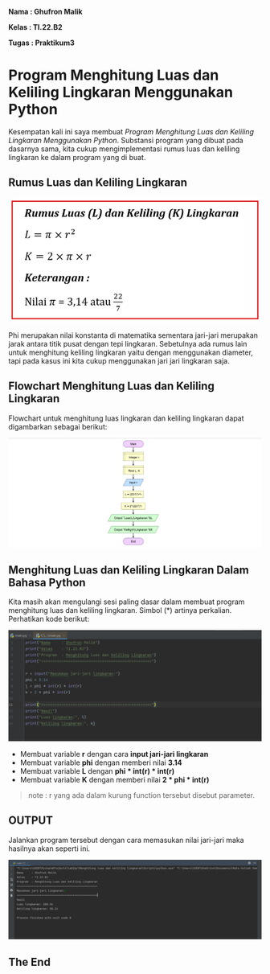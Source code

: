 **Nama      :   Ghufron Malik**

**Kelas     :   TI.22.B2**

**Tugas     :   Praktikum3**


# Program Menghitung Luas dan Keliling Lingkaran Menggunakan Python


Kesempatan kali ini saya membuat *Program Menghitung Luas dan Keliling Lingkaran Menggunakan Python*. Substansi program yang dibuat pada dasarnya sama, kita cukup mengimplementasi rumus luas dan keliling lingkaran ke dalam program yang di buat.


## Rumus Luas dan Keliling Lingkaran

![img 1](./Menghitung%20Luas%20%26%20Keliling%20Lingkaran/image/lingkaran0.jpg)

Phi merupakan nilai konstanta di matematika sementara jari-jari merupakan jarak antara titik pusat dengan tepi lingkaran. Sebetulnya ada rumus lain untuk menghitung keliling lingkaran yaitu dengan menggunakan diameter, tapi pada kasus ini kita cukup menggunakan jari jari lingkaran saja.


## Flowchart Menghitung Luas dan Keliling Lingkaran

 Flowchart untuk menghitung luas lingkaran dan keliling lingkaran dapat digambarkan sebagai berikut:

 ![img 2](./Menghitung%20Luas%20%26%20Keliling%20Lingkaran/image/lingkaran3.png)


 ## Menghitung Luas dan Keliling Lingkaran Dalam Bahasa Python

 Kita masih akan mengulangi sesi paling dasar dalam membuat program menghitung luas dan keliling lingkaran. Simbol (*) artinya perkalian. Perhatikan kode berikut:

 ![img 3](./Menghitung%20Luas%20%26%20Keliling%20Lingkaran/image/lingkaran1.png)
- Membuat variable **r** dengan cara **input jari-jari lingkaran**
- Membuat variable **phi** dengan memberi nilai **3.14**
- Membuat variable **L** dengan **phi * int(r) * int(r)**
- Membuat variable **K** dengan memberi nilai **2 * phi * int(r)**
> note :  r yang ada dalam kurung function tersebut disebut parameter.


## OUTPUT

Jalankan program tersebut dengan cara memasukan nilai jari-jari maka hasilnya akan seperti ini.

![img 3](./Menghitung%20Luas%20%26%20Keliling%20Lingkaran/image/lingkaran2.png)


## The End

